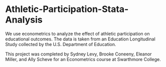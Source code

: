 # Athletic-Participation-Stata-Analysis
We use econometrics to analyze the effect of athletic participation on educational outcomes.
The data is taken from an Education Longitudinal Study collected by the U.S. Department of Education.

This project was completed by Sydney Levy, Brooke Coneeny, Eleanor Miller, and Ally Scheve for an Econometrics course at Swarthmore College.
